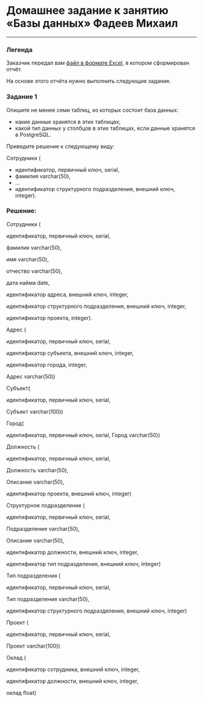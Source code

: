 # Домашнее задание к занятию «Базы данных» Фадеев Михаил

---
### Легенда

Заказчик передал вам [файл в формате Excel](https://github.com/netology-code/sdb-homeworks/blob/main/resources/hw-12-1.xlsx), в котором сформирован отчёт. 

На основе этого отчёта нужно выполнить следующие задания.

### Задание 1

Опишите не менее семи таблиц, из которых состоит база данных:

- какие данные хранятся в этих таблицах;
- какой тип данных у столбцов в этих таблицах, если данные хранятся в PostgreSQL.

Приведите решение к следующему виду:

Сотрудники (

- идентификатор, первичный ключ, serial,
- фамилия varchar(50),
- ...
- идентификатор структурного подразделения, внешний ключ, integer).

### Решение:

Сотрудники (

идентификатор, первичный ключ, serial,

фамилия varchar(50),

имя varchar(50),

отчество varchar(50),

дата найма date,

идентификатор адреса, внешний ключ, integer,

идентификатор структурного подразделения, внешний ключ, integer,

идентификатор проекта, integer).



Адрес (

идентификатор, первичный ключ, serial,

идентификатор субъекта, внешний ключ, integer,

идентификатор города, integer,

Адрес varchar(50))



Субъект(

идентификатор, первичный ключ, serial,

Субъект varchar(100))



Город(

идентификатор, первичный ключ, serial,
Город varchar(50))



Должность (

идентификатор, первичный ключ, serial,

Должность varchar(50),

Описание varchar(50),

идентификатор проекта, внешний ключ, integer)

Структурное подразделение (

идентификатор, первичный ключ, serial,

Подразделение varchar(50),

Описание varchar(50),

идентификатор должности, внешний ключ, integer,

идентификатор тип подразделения, внешний ключ, integer)



Тип подразделения (

идентификатор, первичный ключ, serial,

Тип подразделения varchar(50),

идентификатор структурного подразделения, внешний ключ, integer)



Проект (

идентификатор, первичный ключ, serial,

Проект varchar(100))



Оклад (

идентификатор сотрудника, внешний ключ, integer,

идентификатор должности, внешний ключ, integer,

оклад float)


